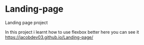 # Landing-page
Landing page project

In this project i learnt how to use flexbox better here you can see it https://jacobdev03.github.io/Landing-page/
